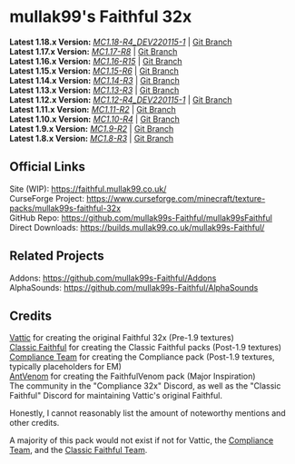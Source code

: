 # mullak99's Faithful 32x

**Latest 1.18.x Version:** [_MC1.18-R4_DEV220115-1_](https://builds.mullak99.co.uk/mullak99s-Faithful/Dev-Branch/mullak99s-Faithful-32x-MC1.18-R4_DEV220115-1.zip) | [Git Branch](https://github.com/mullak99s-Faithful/mullak99sFaithful/tree/1.18)  
**Latest 1.17.x Version:** [_MC1.17-R8_](https://builds.mullak99.co.uk/mullak99s-Faithful/mullak99s-Faithful-32x-MC1.17-R8.zip) | [Git Branch](https://github.com/mullak99s-Faithful/mullak99sFaithful/tree/1.17)  
**Latest 1.16.x Version:** [_MC1.16-R15_](https://builds.mullak99.co.uk/mullak99s-Faithful/mullak99s-Faithful-32x-MC1.16-R15.zip) | [Git Branch](https://github.com/mullak99s-Faithful/mullak99sFaithful/tree/1.16)   
**Latest 1.15.x Version:** [_MC1.15-R6_](https://builds.mullak99.co.uk/mullak99s-Faithful/mullak99s-Faithful-32x-MC1.15-R6.zip) | [Git Branch](https://github.com/mullak99s-Faithful/mullak99sFaithful/tree/1.15)   
**Latest 1.14.x Version:** [_MC1.14-R3_](https://builds.mullak99.co.uk/mullak99s-Faithful/mullak99s-Faithful-32x-MC1.14-R3.zip) | [Git Branch](https://github.com/mullak99s-Faithful/mullak99sFaithful/tree/1.14)   
**Latest 1.13.x Version:** [_MC1.13-R3_](https://builds.mullak99.co.uk/mullak99s-Faithful/mullak99s-Faithful-32x-MC1.13-R3.zip) | [Git Branch](https://github.com/mullak99s-Faithful/mullak99sFaithful/tree/1.13)   
**Latest 1.12.x Version:** [_MC1.12-R4_DEV220115-1_](https://builds.mullak99.co.uk/mullak99s-Faithful/Dev-Branch/mullak99s-Faithful-32x-MC1.12-R4_DEV220115-1.zip) | [Git Branch](https://github.com/mullak99s-Faithful/mullak99sFaithful/tree/1.12)   
**Latest 1.11.x Version:** [_MC1.11-R2_](https://builds.mullak99.co.uk/mullak99s-Faithful/mullak99s-Faithful-32x-MC1.11-R2.zip) | [Git Branch](https://github.com/mullak99s-Faithful/mullak99sFaithful/tree/1.11)   
**Latest 1.10.x Version:** [_MC1.10-R4_](https://builds.mullak99.co.uk/mullak99s-Faithful/mullak99s-Faithful-32x-MC1.10-R4.zip) | [Git Branch](https://github.com/mullak99s-Faithful/mullak99sFaithful/tree/1.10)   
**Latest 1.9.x Version:** [_MC1.9-R2_](https://builds.mullak99.co.uk/mullak99s-Faithful/mullak99s-Faithful-32x-MC1.9-R2.zip) | [Git Branch](https://github.com/mullak99s-Faithful/mullak99sFaithful/tree/1.9)   
**Latest 1.8.x Version:** [_MC1.8-R3_](https://builds.mullak99.co.uk/mullak99s-Faithful/mullak99s-Faithful-32x-MC1.8-R3.zip) | [Git Branch](https://github.com/mullak99s-Faithful/mullak99sFaithful/tree/1.8)  

## Official Links

Site (WIP): https://faithful.mullak99.co.uk/  
CurseForge Project: https://www.curseforge.com/minecraft/texture-packs/mullak99s-faithful-32x  
GitHub Repo: https://github.com/mullak99s-Faithful/mullak99sFaithful  
Direct Downloads: https://builds.mullak99.co.uk/mullak99s-Faithful/  

## Related Projects
Addons: https://github.com/mullak99s-Faithful/Addons  
AlphaSounds: https://github.com/mullak99s-Faithful/AlphaSounds  

## Credits

[Vattic](https://web.archive.org/web/20150607220656/http://www.minecraftforum.net:80/forums/mapping-and-modding/resource-packs/1223254-faithful-32x32-pack-update-red-cat-clay-1-8) for creating the original Faithful 32x (Pre-1.9 textures)  
[Classic Faithful](https://github.com/ClassicFaithful) for creating the Classic Faithful packs (Post-1.9 textures)  
[Compliance Team](https://compliancepack.net/) for creating the Compliance pack (Post-1.9 textures, typically placeholders for EM)  
[AntVenom](https://antvenom.com/files) for creating the FaithfulVenom pack (Major Inspiration)  
The community in the "Compliance 32x" Discord, as well as the "Classic Faithful" Discord for maintaining Vattic's original Faithful.  

Honestly, I cannot reasonably list the amount of noteworthy mentions and other credits.   

A majority of this pack would not exist if not for Vattic, the [Compliance Team](https://compliancepack.net/), and the [Classic Faithful Team](https://github.com/ClassicFaithful).
